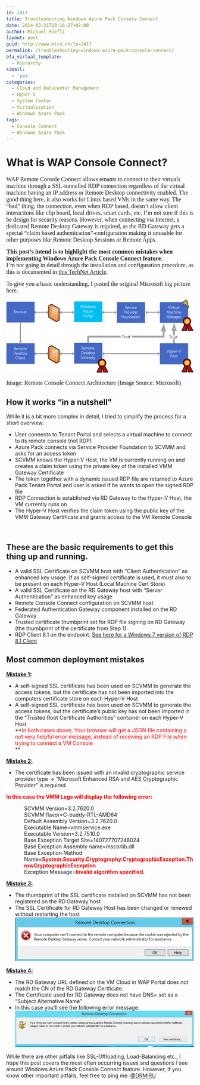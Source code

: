 ```yaml
---
id: 2417
title: Troubleshooting Windows Azure Pack Console Connect
date: 2014-03-21T23:16:27+02:00
author: Michael Rüefli
layout: post
guid: http://www.miru.ch/?p=2417
permalink: /troubleshooting-windows-azure-pack-console-connect/
bfa_virtual_template:
  - hierarchy
s2mail:
  - 'yes'
categories:
  - Cloud and Datacenter Management
  - Hyper-V
  - System Center
  - Virtualization
  - Windows Azure Pack
tags:
  - Console Connect
  - Windows Azure Pack
---
```

# What is WAP Console Connect?

<span style="font-family: Times New Roman; font-size: 12pt;">WAP Remote Console Connect <span style="color: #1c1c1c;">allows tenants to connect to their virtuals machine through a SSL-tunnelled RDP connection regardless of the virtual machine having an IP address or Remote Desktop connectivity enabled.</span> The good thing here, it also works for Linux based VMs in the same way. The &#8220;bad&#8221; thing, the connection, even when RDP based, doesn&#8217;t allow client interactions like clip board, local drives, smart cards, etc. I&#8217;m not sure if this is be design for security reasons. However, when connecting via Internet, a dedicated Remote Desktop Gateway is required, as the RD Gateway gets a special &#8220;claim based authentication&#8221;-configuration making it unusable for other purposes like Remote Desktop Sessions or Remote Apps.<br /> </span>

<span style="font-family: Times New Roman; font-size: 12pt;"><strong>This post&#8217;s intend is to highlight the most common mistakes when implementing Windows Azure Pack Console Connect feature</strong>.<br /> I&#8217;m not going in detail through the installation and configuration procedure, as this is documented in <a href="http://technet.microsoft.com/en-us/library/dn469415.aspx" target="_blank">this TechNet Article</a>.<br /> </span>

<span style="font-family: Times New Roman; font-size: 12pt;">To give you a basic understanding, I pasted the original Microsoft big picture here.<br /> </span>

![](../images/2014/03/031914_2159_Troubleshoo1.gif) <span style="font-family: Times New Roman; font-size: 12pt;"><br /> </span>

<span style="font-family: Times New Roman; font-size: 12pt;">Image: Remote Console Connect Architecture (Image Source: Microsoft)<br /> </span>

## How it works &#8220;in a nutshell&#8221;

While it is a bit more complex in detail, I tried to simplify the process for a short overview.

  * User connects to Tenant Portal and selects a virtual machine to connect to its remote console (not RDP)
  * Azure Pack connects via Service Provider Foundation to SCVMM and asks for an access token
  * SCVMM knows the Hyper-V Host, the VM is currently running on and creates a claim token using the private key of the installed VMM Gateway Certificate
  * The token together with a dynamic issued RDP file are returned to Azure Pack Tenant Portal and user is asked if he wants to open the signed RDP file
  * RDP Connection is established via RD Gateway to the Hyper-V Host, the VM currently runs on
  * The Hyper-V Host verifies the claim token using the public key of the VMM Gateway Certificate and grants access to the VM Remote Console

&nbsp;

## These are the basic requirements to get this thing up and running.

  * A valid SSL Certificate on SCVMM host with &#8220;Client Authentication&#8221; as enhanced key usage. If as self-signed certificate is used, it must also to be present on each Hyper-V Host (Local Machine Cert Store)
  * A valid SSL Certificate on the RD Gateway host with &#8220;Server Authentication&#8221; as enhanced key usage
  * Remote Console Connect configuration on SCVMM host
  * Federated Authentication Gateway component installed on the RD Gateway
  * Trusted certificate thumbprint set for RDP file signing on RD Gateway (the thumbprint of the certificate from Step 1)
  * RDP Client 8.1 on the endpoint. <a href="http://support.microsoft.com/kb/2830477/en-us" target="_blank">See here for a Windows 7 version of RDP 8.1 Client</a>

## Most common deployment mistakes

<span style="text-decoration: underline;"><strong>Mistake 1:<br /> </strong></span>

  * A self-signed SSL certificate has been used on SCVMM to generate the access tokens, but the certificate has not been imported into the computers certificate store on each Hyper-V Host
  * A self-signed SSL certificate has been used on SCVMM to generate the access tokens, but the certificate&#8217;s public key has not been imported in the &#8220;Trusted Root Certificate Authorities&#8221; container on each Hyper-V Host  
    **<span style="color: red;">In both cases above, Your browser will get a JSON file containing a not very helpful error message, instead of receiving an RDP File when trying to connect a VM Console</span>  
** 

<span style="text-decoration: underline;"><strong>Mistake 2:<br /> </strong></span>

  * The certificate has been issued with an invalid cryptographic service provider type -> &#8220;Microsoft Enhanced RSA and AES Cryptographic Provider&#8221; is required.

<span style="color: red;"><strong>In this case the VMM Logs will display the following error:<br /> </strong></span>

<p style="margin-left: 36pt;">
  SCVMM Version=3.2.7620.0<br /> SCVMM flavor=C-buddy-RTL-AMD64<br /> Default Assembly Version=3.2.7620.0<br /> Executable Name=vmmservice.exe<br /> Executable Version=3.2.7510.0<br /> Base Exception Target Site=140727707248024<br /> Base Exception Assembly name=mscorlib.dll<br /> Base Exception Method Name=<span style="color: red;"><strong>System.Security.Cryptography.CryptographicException.ThrowCryptographicException<br /> </strong></span>Exception Message=<span style="color: red;"><strong>Invalid algorithm specified</strong></span>.
</p>

<span style="text-decoration: underline;"><strong>Mistake 3:<br /> </strong></span>

  * The thumbprint of the SSL certificate installed on SCVMM has not been registered on the RD Gateway host
  * The SSL Certificate for RD Gateway Host has been changed or renewed without restarting the host  
![](../images/2014/03/032114_2114_Troubleshoo1.png) 

<span style="text-decoration: underline;"><strong>Mistake 4:<br /> </strong></span>

  * The RD Gateway URL defined on the VM Cloud in WAP Portal does not match the CN of the RD Gateway Certficate.
  * The Certificate used for RD Gateway does not have DNS=<gatewayFQDN> set as a &#8220;Subject Alternative Name&#8221;
  * In this case you&#8217;ll see the following error message:  
![](../images/2014/03/032114_2114_Troubleshoo2.png) 

While there are other pitfalls like SSL-Offloading, Load-Balancing etc., I hope this post covers the most often occurring issues and questions I see around Windows Azure Pack Console Connect feature. However, if you know other important pitfalls, feel free to ping me: <a href="http://www.twitter.com/DRMIRU" target="_blank">@DRMIRU</a>